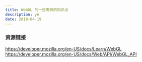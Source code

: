 ```yaml
---
title: WebGL 的一些零碎的知识点
description: ye
date: 2018-04-19
---
```


### 资源链接

https://developer.mozilla.org/en-US/docs/Learn/WebGL
https://developer.mozilla.org/en-US/docs/Web/API/WebGL_API
